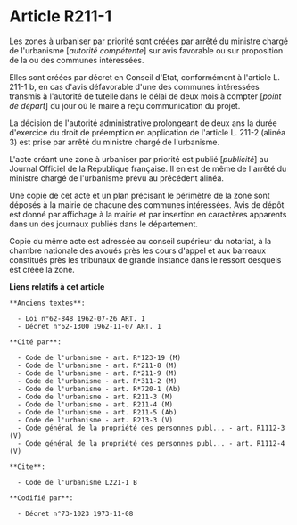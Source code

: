# Article R211-1

Les zones à urbaniser par priorité sont créées par arrêté du ministre chargé de l'urbanisme [*autorité compétente*] sur avis
favorable ou sur proposition de la ou des communes intéressées.

Elles sont créées par décret en Conseil d'Etat, conformément à l'article L. 211-1 b, en cas d'avis défavorable d'une des
communes intéressées transmis à l'autorité de tutelle dans le délai de deux mois à compter [*point de départ*] du jour où le
maire a reçu communication du projet.

La décision de l'autorité administrative prolongeant de deux ans la durée d'exercice du droit de préemption en application de
l'article L. 211-2 (alinéa 3) est prise par arrêté du ministre chargé de l'urbanisme.

L'acte créant une zone à urbaniser par priorité est publié [*publicité*] au Journal Officiel de la République française. Il
en est de même de l'arrêté du ministre chargé de l'urbanisme prévu au précédent alinéa.

Une copie de cet acte et un plan précisant le périmètre de la zone sont déposés à la mairie de chacune des communes
intéressées. Avis de dépôt est donné par affichage à la mairie et par insertion en caractères apparents dans un des journaux
publiés dans le département.

Copie du même acte est adressée au conseil supérieur du notariat, à la chambre nationale des avoués près les cours d'appel et
aux barreaux constitués près les tribunaux de grande instance dans le ressort desquels est créée la zone.

**Liens relatifs à cet article**

	**Anciens textes**:

	  - Loi n°62-848 1962-07-26 ART. 1
	  - Décret n°62-1300 1962-11-07 ART. 1

	**Cité par**:

	  - Code de l'urbanisme - art. R*123-19 (M)
	  - Code de l'urbanisme - art. R*211-8 (M)
	  - Code de l'urbanisme - art. R*211-9 (M)
	  - Code de l'urbanisme - art. R*311-2 (M)
	  - Code de l'urbanisme - art. R*720-1 (Ab)
	  - Code de l'urbanisme - art. R211-3 (M)
	  - Code de l'urbanisme - art. R211-4 (M)
	  - Code de l'urbanisme - art. R211-5 (Ab)
	  - Code de l'urbanisme - art. R213-3 (V)
	  - Code général de la propriété des personnes publ... - art. R1112-3 (V)
	  - Code général de la propriété des personnes publ... - art. R1112-4 (V)

	**Cite**:

	  - Code de l'urbanisme L221-1 B

	**Codifié par**:

	  - Décret n°73-1023 1973-11-08
